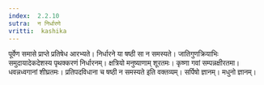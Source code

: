```yaml
---
index:  2.2.10
sutra:  न निर्धारणे
vritti:  kashika 
---
```


पूर्वेण समासे प्राप्ते प्रतिषेध आरभ्यते। निर्धारने या षष्ठी सा न समस्यते। जातिगुणक्रियाभिः समुदायादेकदेशस्य पृथक्करणं निर्धारनम्। क्षत्रियो मनुष्याणाम् शूरतमः। कृष्णा गवां सम्पन्नक्षीरतमा। धवन्नध्वगानां शीघ्रतमः। प्रतिपदविधाना च षष्ठी न समस्यते इति वक्तव्यम्। सर्पिषो ज्ञानम्। मधुनो ज्ञानम्।


